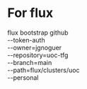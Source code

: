 # For flux

flux bootstrap github \
  --token-auth \
  --owner=jgnoguer \
  --repository=uoc-tfg \
  --branch=main \
  --path=flux/clusters/uoc \
  --personal
